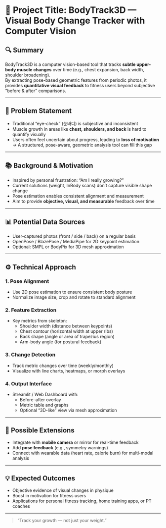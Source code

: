 # 🧠 Project Title: BodyTrack3D — Visual Body Change Tracker with Computer Vision

## 🔍 Summary  
BodyTrack3D is a computer vision-based tool that tracks **subtle upper-body muscle changes** over time (e.g., chest expansion, back width, shoulder broadening).  
By extracting pose-based geometric features from periodic photos, it provides **quantitative visual feedback** to fitness users beyond subjective "before & after" comparisons.

---

## 🎯 Problem Statement  
- Traditional “eye-check” (눈바디) is subjective and inconsistent  
- Muscle growth in areas like **chest, shoulders, and back** is hard to quantify visually  
- Users often feel uncertain about progress, leading to **loss of motivation**  
→ A structured, pose-aware, geometric analysis tool can fill this gap

---

## 📚 Background & Motivation  
- Inspired by personal frustration: “Am I really growing?”  
- Current solutions (weight, InBody scans) don’t capture visible shape change  
- Pose estimation enables consistent alignment and measurement  
- Aim to provide **objective, visual, and measurable** feedback over time

---

## 📊 Potential Data Sources  
- User-captured photos (front / side / back) on a regular basis  
- OpenPose / BlazePose / MediaPipe for 2D keypoint estimation  
- Optional: SMPL or BodyPix for 3D mesh approximation  

---

## ⚙️ Technical Approach  

### 1. **Pose Alignment**
- Use 2D pose estimation to ensure consistent body posture
- Normalize image size, crop and rotate to standard alignment

### 2. **Feature Extraction**
- Key metrics from skeleton:
  - Shoulder width (distance between keypoints)
  - Chest contour (horizontal width at upper ribs)
  - Back shape (angle or area of trapezius region)
  - Arm-body angle (for postural feedback)

### 3. **Change Detection**
- Track metric changes over time (weekly/monthly)
- Visualize with line charts, heatmaps, or morph overlays

### 4. **Output Interface**
- Streamlit / Web Dashboard with:
  - Before–after overlay
  - Metric table and graphs
  - Optional “3D-like” view via mesh approximation

---

## 🧪 Possible Extensions  
- Integrate with **mobile camera** or mirror for real-time feedback  
- Add **pose feedback** (e.g., symmetry warnings)  
- Connect with wearable data (heart rate, calorie burn) for multi-modal analysis

---

## 💡 Expected Outcomes  
- Objective evidence of visual changes in physique  
- Boost in motivation for fitness users  
- Applications for personal fitness tracking, home training apps, or PT coaches  

---

> “Track your growth — not just your weight.”
